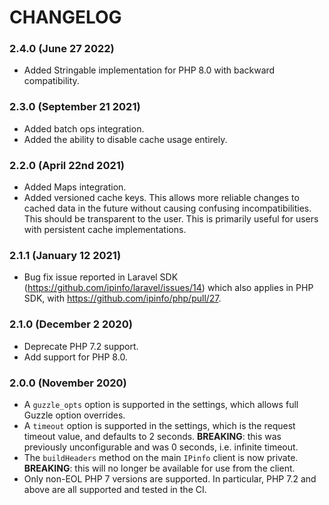 # CHANGELOG

### 2.4.0 (June 27 2022)

- Added Stringable implementation for PHP 8.0 with backward compatibility.

### 2.3.0 (September 21 2021)

- Added batch ops integration.
- Added the ability to disable cache usage entirely.

### 2.2.0 (April 22nd 2021)

- Added Maps integration.
- Added versioned cache keys.
  This allows more reliable changes to cached data in the future without
  causing confusing incompatibilities. This should be transparent to the user.
  This is primarily useful for users with persistent cache implementations.

### 2.1.1 (January 12 2021)

- Bug fix issue reported in Laravel SDK
  (https://github.com/ipinfo/laravel/issues/14) which also applies in PHP SDK,
  with https://github.com/ipinfo/php/pull/27.

### 2.1.0 (December 2 2020)

- Deprecate PHP 7.2 support.
- Add support for PHP 8.0.

### 2.0.0 (November 2020)

- A `guzzle_opts` option is supported in the settings, which allows full Guzzle
  option overrides.
- A `timeout` option is supported in the settings, which is the request timeout
  value, and defaults to 2 seconds.
  **BREAKING**: this was previously unconfigurable and was 0 seconds,
  i.e. infinite timeout.
- The `buildHeaders` method on the main `IPinfo` client is now private.
  **BREAKING**: this will no longer be available for use from the client.
- Only non-EOL PHP 7 versions are supported. In particular, PHP 7.2 and above
  are all supported and tested in the CI.
